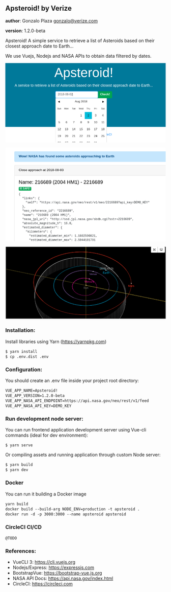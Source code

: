## Apsteroid! by Verize

**author**: Gonzalo Plaza <gonzalo@verize.com>

**version**: 1.2.0-beta

Apsteroid! A simple service to retrieve a list of Asteroids based on their closest approach date to Earth...

We use Vuejs, Nodejs and NASA APIs to obtain data filtered by dates.

![Aspteroid Screenshot](/src/assets/screen1.png)

![Aspteroid Screenshot](/src/assets/screen2.png)

![Aspteroid Screenshot](/src/assets/screen3.png)

### Installation:

Install libraries using Yarn (https://yarnpkg.com)

```
$ yarn install
$ cp .env.dist .env
```

### Configuration:

You should create an .env file inside your project root directory:

```
VUE_APP_NAME=Apsteroid!
VUE_APP_VERSION=1.2.0-beta
VUE_APP_NASA_API_ENDPOINT=https://api.nasa.gov/neo/rest/v1/feed
VUE_APP_NASA_API_KEY=DEMO_KEY
```

### Run development node server:

You can run frontend application development server using Vue-cli commands (ideal for dev environment):

```
$ yarn serve
```

Or compiling assets and running application through custom Node server:

```
$ yarn build
$ yarn dev
```

### Docker

You can run it building a Docker image

```
yarn build
docker build --build-arg NODE_ENV=production -t apsteroid .
docker run -d -p 3000:3000 --name apsteroid apsteroid
```

### CircleCI CI/CD

```
@TODO
```

### References:

- VueCLI 3: https://cli.vuejs.org
- Nodejs/Express: https://expressjs.com
- BootstrapVue: https://bootstrap-vue.js.org
- NASA API Docs: https://api.nasa.gov/index.html
- CircleCI: https://circleci.com
